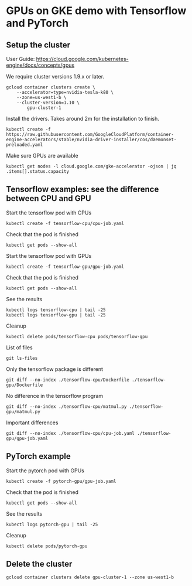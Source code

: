 # GPUs on GKE demo with Tensorflow and PyTorch

## Setup the cluster

User Guide: https://cloud.google.com/kubernetes-engine/docs/concepts/gpus

We require cluster versions 1.9.x or later.

    gcloud container clusters create \
        --accelerator=type=nvidia-tesla-k80 \
        --zone=us-west1-b \
        --cluster-version=1.10 \
            gpu-cluster-1

Install the drivers. Takes around 2m for the installation to finish.

    kubectl create -f https://raw.githubusercontent.com/GoogleCloudPlatform/container-engine-accelerators/stable/nvidia-driver-installer/cos/daemonset-preloaded.yaml

Make sure GPUs are available

    kubectl get nodes -l cloud.google.com/gke-accelerator -ojson | jq .items[].status.capacity


## Tensorflow examples: see the difference between CPU and GPU

Start the tensorflow pod with CPUs

    kubectl create -f tensorflow-cpu/cpu-job.yaml

Check that the pod is finished

    kubectl get pods --show-all

Start the tensorflow pod with GPUs

    kubectl create -f tensorflow-gpu/gpu-job.yaml

Check that the pod is finished

    kubectl get pods --show-all

See the results

    kubectl logs tensorflow-cpu | tail -25
    kubectl logs tensorflow-gpu | tail -25

Cleanup

    kubectl delete pods/tensorflow-cpu pods/tensorflow-gpu

List of files

    git ls-files

Only the tensorflow package is different

    git diff --no-index ./tensorflow-cpu/Dockerfile ./tensorflow-gpu/Dockerfile

No difference in the tensorflow program

    git diff --no-index ./tensorflow-cpu/matmul.py ./tensorflow-gpu/matmul.py

Important differences

    git diff --no-index ./tensorflow-cpu/cpu-job.yaml ./tensorflow-gpu/gpu-job.yaml


## PyTorch example

Start the pytorch pod with GPUs

    kubectl create -f pytorch-gpu/gpu-job.yaml

Check that the pod is finished

    kubectl get pods --show-all

See the results

    kubectl logs pytorch-gpu | tail -25

Cleanup

    kubectl delete pods/pytorch-gpu


## Delete the cluster

    gcloud container clusters delete gpu-cluster-1 --zone us-west1-b
